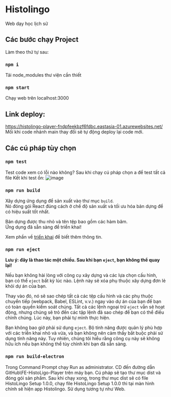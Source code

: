 # Histolingo

Web dạy học lịch sử

## Các bước chạy Project

Làm theo thứ tự sau:

### `npm i`

Tải node_modules thư viện cần thiết

### `npm start`

Chạy web trên localhost:3000

## Link deploy:
https://histolingo-player-fndpfeekbzf6fdbc.eastasia-01.azurewebsites.net/
Mối khi code nhánh main thay đổi sẽ tự động deploy lại code mới.

## Các cú pháp tùy chọn

### `npm test`

Test code xem có lỗi nào không?
Sau khi chạy cú pháp chọn a để test tất cả file
Kết khi test ổn:
![image](https://github.com/user-attachments/assets/269271f9-c5b0-4092-8160-e74a98922120)


### `npm run build`

Xây dựng ứng dụng để sản xuất vào thư mục `build`.\
Nó đóng gói React đúng cách ở chế độ sản xuất và tối ưu hóa bản dựng để có hiệu suất tốt nhất.

Bản dựng được thu nhỏ và tên tệp bao gồm các hàm băm.\
Ứng dụng đã sẵn sàng để triển khai!

Xem phần về [triển khai](https://facebook.github.io/create-react-app/docs/deployment) để biết thêm thông tin.

### `npm run eject`

**Lưu ý: đây là thao tác một chiều. Sau khi bạn `eject`, bạn không thể quay lại!**

Nếu bạn không hài lòng với công cụ xây dựng và các lựa chọn cấu hình, bạn có thể `eject` bất kỳ lúc nào. Lệnh này sẽ xóa phụ thuộc xây dựng đơn lẻ khỏi dự án của bạn.

Thay vào đó, nó sẽ sao chép tất cả các tệp cấu hình và các phụ thuộc chuyển tiếp (webpack, Babel, ESLint, v.v.) ngay vào dự án của bạn để bạn có toàn quyền kiểm soát chúng. Tất cả các lệnh ngoại trừ `eject` vẫn sẽ hoạt động, nhưng chúng sẽ trỏ đến các tập lệnh đã sao chép để bạn có thể điều chỉnh chúng. Lúc này, bạn phải tự mình thực hiện.

Bạn không bao giờ phải sử dụng `eject`. Bộ tính năng được quản lý phù hợp với các triển khai nhỏ và vừa, và bạn không nên cảm thấy bắt buộc phải sử dụng tính năng này. Tuy nhiên, chúng tôi hiểu rằng công cụ này sẽ không hữu ích nếu bạn không thể tùy chỉnh khi bạn đã sẵn sàng.

### `npm run build-electron`

Trong Command Prompt chạy Run as administrator.
CD đến đường dẫn GitHub\FE-HistoLigo-Player trên máy bạn.
Cú pháp sẽ tạo thư mục dist và đóng gói sản phẩm.
Sau khi chạy xong, trong thư mục dist sẽ có file HistoLingo Setup 1.0.0, chạy file HistoLingo Setup 1.0.0 thì tại màn hình chính sẽ hiện app Histolingo.
Sử dụng tương tự như Web.
